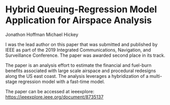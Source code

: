 # Hybrid Queuing-Regression Model Application for Airspace Analysis
Jonathon Hoffman
Michael Hickey

I  was the lead author on this paper that was submitted and published by IEEE as part of the 2019 Integrated Communications, Navigation, and Surveillance Conference. The paper was awarded second place in its track. 

The paper is an analysis effort to estimate the financial and fuel-burn benefits associated with large scale airspace and procedural redesigns along the US east coast. The analysis leverages a hybridization of a multi-stage regression model with a fast-time model.

The paper can be accessed at ieeexplore:
https://ieeexplore.ieee.org/document/8735137
